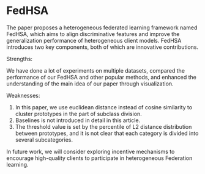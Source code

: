 # FedHSA
The paper proposes a heterogeneous federated learning framework named FedHSA, which aims to align discriminative features and improve the generalization performance of heterogeneous client models. FedHSA introduces two key components, both of which are innovative contributions.

Strengths:

We have done a lot of experiments on multiple datasets, compared the performance of our FedHSA and other popular methods, and enhanced the understanding of the main idea of our paper through visualization.

Weaknesses:
1. In this paper, we use euclidean distance instead of cosine similarity to cluster prototypes in the part of subclass division.
2. Baselines is not introduced in detail in this article.
3. The threshold value is set by the percentile of L2 distance distribution between prototypes, and it is not clear that each category is divided into several subcategories.

In future work, we will consider exploring incentive mechanisms to encourage high-quality clients to participate in heterogeneous Federation learning.
